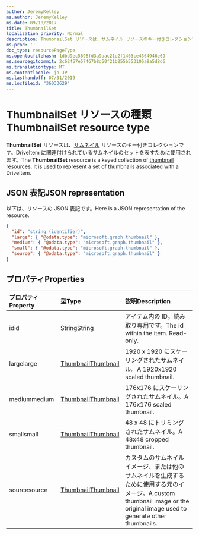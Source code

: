 ```yaml
---
author: JeremyKelley
ms.author: JeremyKelley
ms.date: 09/10/2017
title: ThumbnailSet
localization_priority: Normal
description: ThumbnailSet リソースは、サムネイル リソースのキー付きコレクションです。
ms.prod: ''
doc_type: resourcePageType
ms.openlocfilehash: 1dbd9ec5698fd3a9aac21e2f1463ce4364946e69
ms.sourcegitcommit: 2c62457e57467b8d50f21b255b553106a9a5d8d6
ms.translationtype: MT
ms.contentlocale: ja-JP
ms.lasthandoff: 07/31/2019
ms.locfileid: "36033629"
---
```

# <a name="thumbnailset-resource-type"></a><span data-ttu-id="5f3f7-103">ThumbnailSet リソースの種類</span><span class="sxs-lookup"><span data-stu-id="5f3f7-103">ThumbnailSet resource type</span></span>

<span data-ttu-id="5f3f7-p101">**ThumbnailSet** リソースは、[サムネイル](thumbnail.md) リソースのキー付きコレクションです。DriveItem に関連付けられているサムネイルのセットを表すために使用されます。</span><span class="sxs-lookup"><span data-stu-id="5f3f7-p101">The **ThumbnailSet** resource is a keyed collection of [thumbnail](thumbnail.md) resources. It is used to represent a set of thumbnails associated with a DriveItem.</span></span>

## <a name="json-representation"></a><span data-ttu-id="5f3f7-106">JSON 表記</span><span class="sxs-lookup"><span data-stu-id="5f3f7-106">JSON representation</span></span>

<span data-ttu-id="5f3f7-107">以下は、リソースの JSON 表記です。</span><span class="sxs-lookup"><span data-stu-id="5f3f7-107">Here is a JSON representation of the resource.</span></span>

<!--{
  "blockType": "resource",
  "optionalProperties": [
    "source",
    "small",
    "medium",
    "large"
  ],
  "keyProperty": "id",
  "baseType": "microsoft.graph.entity",
  "@odata.type": "microsoft.graph.thumbnailSet",
  "openType": true
}-->

```json
{
  "id": "string (identifier)",
  "large": { "@odata.type": "microsoft.graph.thumbnail" },
  "medium": { "@odata.type": "microsoft.graph.thumbnail" },
  "small": { "@odata.type": "microsoft.graph.thumbnail" },
  "source": { "@odata.type": "microsoft.graph.thumbnail" }
}
```

## <a name="properties"></a><span data-ttu-id="5f3f7-108">プロパティ</span><span class="sxs-lookup"><span data-stu-id="5f3f7-108">Properties</span></span>

| <span data-ttu-id="5f3f7-109">プロパティ</span><span class="sxs-lookup"><span data-stu-id="5f3f7-109">Property</span></span> | <span data-ttu-id="5f3f7-110">型</span><span class="sxs-lookup"><span data-stu-id="5f3f7-110">Type</span></span>                      | <span data-ttu-id="5f3f7-111">説明</span><span class="sxs-lookup"><span data-stu-id="5f3f7-111">Description</span></span>                                                                       |
|:---------|:--------------------------|:----------------------------------------------------------------------------------|
| <span data-ttu-id="5f3f7-112">id</span><span class="sxs-lookup"><span data-stu-id="5f3f7-112">id</span></span>       | <span data-ttu-id="5f3f7-113">String</span><span class="sxs-lookup"><span data-stu-id="5f3f7-113">String</span></span>                    | <span data-ttu-id="5f3f7-p102">アイテム内の ID。読み取り専用です。</span><span class="sxs-lookup"><span data-stu-id="5f3f7-p102">The id within the item. Read-only.</span></span>                                                |
| <span data-ttu-id="5f3f7-116">large</span><span class="sxs-lookup"><span data-stu-id="5f3f7-116">large</span></span>    | [<span data-ttu-id="5f3f7-117">Thumbnail</span><span class="sxs-lookup"><span data-stu-id="5f3f7-117">Thumbnail</span></span>](thumbnail.md) | <span data-ttu-id="5f3f7-118">1920 x 1920 にスケーリングされたサムネイル。</span><span class="sxs-lookup"><span data-stu-id="5f3f7-118">A 1920x1920 scaled thumbnail.</span></span>                                                     |
| <span data-ttu-id="5f3f7-119">medium</span><span class="sxs-lookup"><span data-stu-id="5f3f7-119">medium</span></span>   | [<span data-ttu-id="5f3f7-120">Thumbnail</span><span class="sxs-lookup"><span data-stu-id="5f3f7-120">Thumbnail</span></span>](thumbnail.md) | <span data-ttu-id="5f3f7-121">176x176 にスケーリングされたサムネイル。</span><span class="sxs-lookup"><span data-stu-id="5f3f7-121">A 176x176 scaled thumbnail.</span></span>                                                       |
| <span data-ttu-id="5f3f7-122">small</span><span class="sxs-lookup"><span data-stu-id="5f3f7-122">small</span></span>    | [<span data-ttu-id="5f3f7-123">Thumbnail</span><span class="sxs-lookup"><span data-stu-id="5f3f7-123">Thumbnail</span></span>](thumbnail.md) | <span data-ttu-id="5f3f7-124">48 x 48 にトリミングされたサムネイル。</span><span class="sxs-lookup"><span data-stu-id="5f3f7-124">A 48x48 cropped thumbnail.</span></span>                                                        |
| <span data-ttu-id="5f3f7-125">source</span><span class="sxs-lookup"><span data-stu-id="5f3f7-125">source</span></span>   | [<span data-ttu-id="5f3f7-126">Thumbnail</span><span class="sxs-lookup"><span data-stu-id="5f3f7-126">Thumbnail</span></span>](thumbnail.md) | <span data-ttu-id="5f3f7-127">カスタムのサムネイル イメージ、または他のサムネイルを生成するために使用する元のイメージ。</span><span class="sxs-lookup"><span data-stu-id="5f3f7-127">A custom thumbnail image or the original image used to generate other thumbnails.</span></span> |

<!-- uuid: 8fcb5dbc-d5aa-4681-8e31-b001d5168d79
2015-10-25 14:57:30 UTC -->
<!-- {
  "type": "#page.annotation",
  "description": "ThumbnailSet enables access to thumbnails of different sizes",
  "section": "documentation",
  "tocPath": "Resources/ThumbnailSet"
} -->
